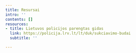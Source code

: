 ```yaml
---
title: Resursai
intro: ''
contents: []
resources:
- title: Lietuvos policijos parengtas gidas
  link: https://policija.lrv.lt/lt/duk/sukciavimo-budai
  subtitle: ''

---
```

